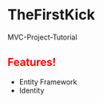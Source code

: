 # TheFirstKick
MVC-Project-Tutorial
<h2 style="color:red;">Features!</h2>
<ul>
<li>
Entity Framework 
</li>
<li>
Identity
</li>
</ul>
